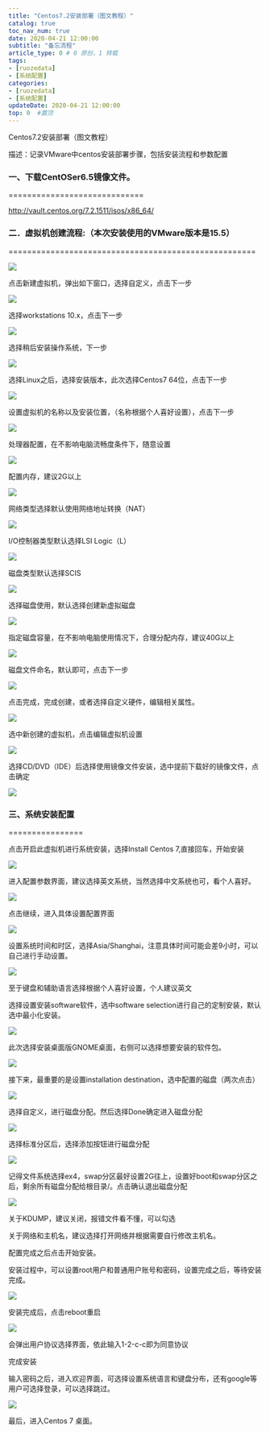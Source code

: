 ```yaml
---
title: "Centos7.2安装部署（图文教程）"
catalog: true
toc_nav_num: true
date: 2020-04-21 12:00:00
subtitle: "备忘流程"
article_type: 0 # 0 原创，1 转载
tags:
- [ruozedata]
- [系统配置]
categories:
- [ruozedata]
- [系统配置]
updateDate: 2020-04-21 12:00:00
top: 0  #置顶
---
```



Centos7.2安装部署（图文教程）

描述：记录VMware中centos安装部署步骤，包括安装流程和参数配置

### 一、下载CentOSer6.5镜像文件。
=============================

<http://vault.centos.org/7.2.1511/isos/x86_64/>

### 二．虚拟机创建流程:（本次安装使用的VMware版本是15.5）
=====================================================

![](/img/centos7.2/c49c1907c26ca17160db644c80d65ef8.png)

点击新建虚拟机，弹出如下窗口，选择自定义，点击下一步

![](/img/centos7.2/34f2cd138e92f790546b6bf4276b32ec.png)

选择workstations 10.x，点击下一步

![](/img/centos7.2/4874f1e625c5190f42280a15f46679f1.png)

选择稍后安装操作系统，下一步

![](/img/centos7.2/85a7c6133f372f0a5bb996020c74f109.png)

选择Linux之后，选择安装版本，此次选择Centos7 64位，点击下一步

![](/img/centos7.2/88d74562a5d04a4c3782847a374acaa9.png)

设置虚拟机的名称以及安装位置，（名称根据个人喜好设置），点击下一步

![](/img/centos7.2/036d0356891341a663803a2a21025370.png)

处理器配置，在不影响电脑流畅度条件下，随意设置

![](/img/centos7.2/a90dd948af4ae6399ed3d0c80c9523a2.png)

配置内存，建议2G以上

![](/img/centos7.2/d729adea26ac58bb4b0afccd2281eda3.png)

网络类型选择默认使用网络地址转换（NAT）

![](/img/centos7.2/5388e62540686c52e0b6277f3601102f.png)

I/O控制器类型默认选择LSI Logic（L）

![](/img/centos7.2/94e0b4abd2e9b917bc24e852dedf4a33.png)

磁盘类型默认选择SCIS

![](/img/centos7.2/cb68f453e1f11ddb2c20e85ca8994713.png)

选择磁盘使用，默认选择创建新虚拟磁盘

![](/img/centos7.2/96c00ef2f294b09950f15df4efed687e.png)

指定磁盘容量，在不影响电脑使用情况下，合理分配内存，建议40G以上

![](/img/centos7.2/99ce7ece3d2a9ef4fcc6471cad209393.png)

磁盘文件命名，默认即可，点击下一步

![](/img/centos7.2/521a7d443ca9667323222739560bf958.png)

点击完成，完成创建，或者选择自定义硬件，编辑相关属性。

![](/img/centos7.2/c35a8e49e1e8078b2387132d5f16a9ed.png)

选中新创建的虚拟机，点击编辑虚拟机设置

![](/img/centos7.2/0d37570407c54b92e4a5e19f0a264429.png)

选择CD/DVD（IDE）后选择使用镜像文件安装，选中提前下载好的镜像文件，点击确定

![](/img/centos7.2/61a14c3bc72f5825e9fd4a71a0e51ee9.png)

### 三、系统安装配置
================

点击开启此虚拟机进行系统安装，选择Install Centos 7,直接回车，开始安装

![](/img/centos7.2/8f646938abe1778660df396875951274.png)

进入配置参数界面，建议选择英文系统，当然选择中文系统也可，看个人喜好。

![](/img/centos7.2/c7e9c8ec2f128503babb862521b5c21e.png)

点击继续，进入具体设置配置界面

![](/img/centos7.2/78f0c1c506574ba088405452b297c778.png)

设置系统时间和时区，选择Asia/Shanghai，注意具体时间可能会差9小时，可以自己进行手动设置。

![](/img/centos7.2/5857c69732bbfc041671039d84ff8c32.png)

至于键盘和辅助语言选择根据个人喜好设置，个人建议英文

选择设置安装software软件，选中software
selection进行自己的定制安装，默认选中最小化安装。

![](/img/centos7.2/9ee752c8ded988102e58a79cb77ed727.png)

此次选择安装桌面版GNOME桌面，右侧可以选择想要安装的软件包。

![](/img/centos7.2/906631cd68755ad7cd23766d1a162991.png)

接下来，最重要的是设置installation destination，选中配置的磁盘（两次点击）

![](/img/centos7.2/a8b8a9f6401359d9268820b64c9fc24a.png)

选择自定义，进行磁盘分配。然后选择Done确定进入磁盘分配

![](/img/centos7.2/72e8498784fac187f5fd408de0b9abf4.png)

选择标准分区后，选择添加按钮进行磁盘分配

![](/img/centos7.2/5a6c7dce4fc5b0fd04ea51a979b1fea1.png)

记得文件系统选择ex4，swap分区最好设置2G往上，设置好boot和swap分区之后，剩余所有磁盘分配给根目录/。点击确认退出磁盘分配

![](/img/centos7.2/597a58f6dfb05cd5520b2d3fcba849fd.png)

关于KDUMP，建议关闭，报错文件看不懂，可以勾选

关于网络和主机名，建议选择打开网络并根据需要自行修改主机名。

配置完成之后点击开始安装。

安装过程中，可以设置root用户和普通用户账号和密码，设置完成之后，等待安装完成。

![](/img/centos7.2/8583314396d4118a861458d98ba471a4.png)

安装完成后，点击reboot重启

![](/img/centos7.2/61735bb11d2346fdae721032f5de150b.png)

会弹出用户协议选择界面，依此输入1-2-c-c即为同意协议

完成安装

输入密码之后，进入欢迎界面，可选择设置系统语言和键盘分布，还有google等用户可选择登录，可以选择跳过。

![](/img/centos7.2/180bee537cf2b314922639e474430ae3.png)

最后，进入Centos 7 桌面。
